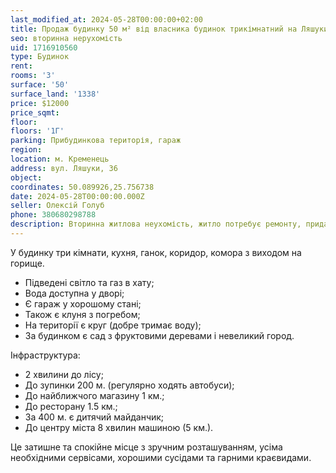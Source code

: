 ```yaml
---
last_modified_at: 2024-05-28T00:00:00+02:00
title: Продаж будинку 50 м² від власника будинок трикімнатний на Ляшуки
seo: вторинна нерухомість
uid: 1716910560
type: Будинок
rent:
rooms: '3'
surface: '50'
surface_land: '1338'
price: $12000
price_sqmt:
floor:
floors: '1Г'
parking: Прибудинкова територія, гараж
region:
location: м. Кременець
address: вул. Ляшуки, 36
object:
coordinates: 50.089926,25.756738
date: 2024-05-28T00:00:00.000Z
seller: Олексій Голуб
phone: 380680298788
description: Вторинна житлова неухомість, житло потребує ремонту, придатне для проживання
---
```


У будинку три кімнати, кухня, ганок, коридор, комора з виходом на горище.

- Підведені світло та газ в хату;
- Вода доступна у дворі;
- Є гараж у хорошому стані;
- Також є клуня з погребом;
- На території є круг (добре тримає воду);
- За будинком є сад з фруктовими деревами і невеликий город.

Інфраструктура:

- 2 хвилини до лісу;
- До зупинки 200 м. (регулярно ходять автобуси);
- До найближчого магазину 1 км.;
- До ресторану 1.5 км.;
- За 400 м. є дитячий майданчик;
- До центру міста 8 хвилин машиною (5 км.).

Це затишне та спокійне місце з зручним розташуванням, усіма необхідними сервісами, хорошими сусідами та гарними краєвидами.
